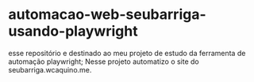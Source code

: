 # automacao-web-seubarriga-usando-playwright
 esse repositório e destinado ao meu projeto de estudo da ferramenta de automação playwright; Nesse projeto automatizo o site do seubarriga.wcaquino.me.
